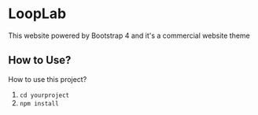 # LoopLab
This website powered by Bootstrap 4 and it's a commercial website theme
## How to Use?
How to use this project?
 
1. `cd yourproject`
2. `npm install`


